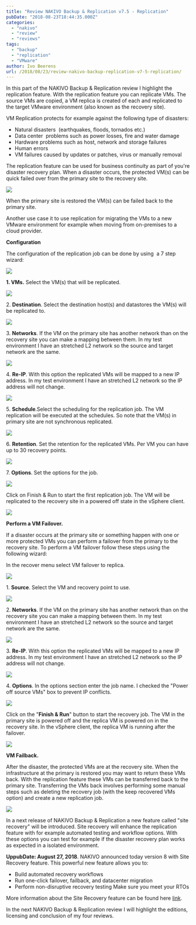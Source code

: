 ```yaml
---
title: "Review NAKIVO Backup & Replication v7.5 - Replication"
pubDate: "2018-08-23T18:44:35.000Z"
categories: 
  - "nakivo"
  - "review"
  - "reviews"
tags: 
  - "backup"
  - "replication"
  - "VMware"
author: Ivo Beerens
url: /2018/08/23/review-nakivo-backup-replication-v7-5-replication/
---
```


In this part of the NAKIVO Backup &amp; Replication review I highlight the replication feature. With the replication feature you can replicate VMs. The source VMs are copied, a VM replica is created of each and replicated to the target VMware environment (also known as the recovery site).

VM Replication protects for example against the following type of disasters:

- Natural disasters  (earthquakes, floods, tornados etc.)
- Data center  problems such as power losses, fire and water damage
- Hardware problems such as host, network and storage failures
- Human errors
- VM failures caused by updates or patches, virus or manually removal

The replication feature can be used for business continuity as part of you're disaster recovery plan. When a disaster occurs, the protected VM(s) can be quick failed over from the primary site to the recovery site.

[![](images/Tekening1-300x139.jpg)](images/Tekening1.jpg)

When the primary site is restored the VM(s) can be failed back to the primary site.

Another use case it to use replication for migrating the VMs to a new VMware environment for example when moving from on-premises to a cloud provider.

**Configuration**

The configuration of the replication job can be done by using  a 7 step wizard:

[![](images/1-10-300x255.png)](images/1-10.png)

**1\. VMs.** Select the VM(s) that will be replicated.

[![](images/2-10-300x185.png)](images/2-10.png)

2\. **Destination**. Select the destination host(s) and datastores the VM(s) will be replicated to.

[![](images/3-5-300x182.png)](images/3-5.png)

3\. **Networks**. If the VM on the primary site has another network than on the recovery site you can make a mapping between them. In my test environment I have an stretched L2 network so the source and target network are the same.

[![](images/4-4-300x184.png)](images/4-4.png)

4\. **Re-IP**. With this option the replicated VMs will be mapped to a new IP address. In my test environment I have an stretched L2 network so the IP address will not change.

[![](images/5-1-300x172.png)](images/5-1.png)

5\. **Schedule**.Select the scheduling for the replication job. The VM replication will be executed at the schedules. So note that the VM(s) in primary site are not synchronous replicated.

[![](images/6-2-300x183.png)](images/6-2.png)

6\. **Retention**. Set the retention for the replicated VMs. Per VM you can have up to 30 recovery points.

[![](images/7-2-300x183.png)](images/7-2.png)

7\. **Options**. Set the options for the job.

[![](images/8-2-300x203.png)](images/8-2.png)

Click on Finish & Run to start the first replication job. The VM will be replicated to the recovery site in a powered off state in the vSphere client.

[![](images/7-3-300x102.png)](images/7-3.png)

**Perform a VM Failover.**

If a disaster occurs at the primary site or something happen with one or more protected VMs you can perform a failover from the primary to the recovery site. To perform a VM failover follow these steps using the following wizard:

In the recover menu select VM failover to replica.

[![](images/1-11-256x300.png)](images/1-11.png)

1\. **Source**. Select the VM and recovery point to use.

[![](images/2-12-270x300.png)](images/2-12.png)

2\. **Networks**. If the VM on the primary site has another network than on the recovery site you can make a mapping between them. In my test environment I have an stretched L2 network so the source and target network are the same.

[![](images/2-11-270x300.png)](images/2-11.png)

3\. **Re-IP**. With this option the replicated VMs will be mapped to a new IP address. In my test environment I have an stretched L2 network so the IP address will not change.

[![](images/4-6-268x300.png)](images/4-6.png)

4\. **Options**. In the options section enter the job name. I checked the "Power off source VMs" box to prevent IP conflicts.

[![](images/5-2-267x300.png)](images/5-2.png)

Click on the "**Finish & Run**" button to start the recovery job. The VM in the primary site is powered off and the replica VM is powered on in the recovery site. In the vSphere client, the replica VM is running after the failover.

[![](images/6-3-300x123.jpg)](images/6-3.jpg)

**VM Failback.**

After the disaster, the protected VMs are at the recovery site. When the infrastructure at the primary is restored you may want to return these VMs back. With the replication feature these VMs can be transferred back to the primary site. Transferring the VMs back involves performing some manual steps such as deleting the recovery job (with the keep recovered VMs option) and create a new replication job.

[![](images/failback-300x139.jpg)](images/failback.jpg)

In a next release of NAKIVO Backup & Replication a new feature called "site recovery" will be introduced. Site recovery will enhance the replication feature with for example automated testing and workflow options. With these options you can test for example if the disaster recovery plan works as expected in a isolated environment.

**UppubDate: August 27, 2018**. NAKIVO announced today version 8 with Site Recovery feature. This powerful new feature allows you to:

- Build automated recovery workflows
- Run one-click failover, failback, and datacenter migration
- Perform non-disruptive recovery testing Make sure you meet your RTOs

More information about the Site Recovery feature can be found here [link](https://www.nakivo.com/vm-disaster-recovery/).

In the next NAKIVO Backup & Replication review I will highlight the editions, licensing and conclusion of my four reviews.